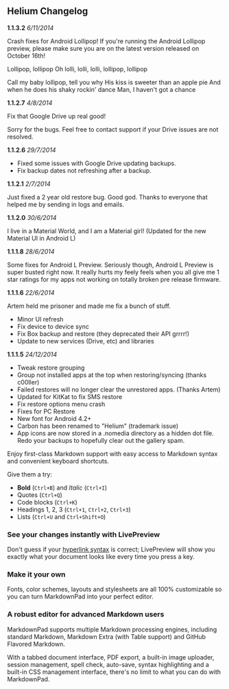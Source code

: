 ## Helium Changelog ##




**1.1.3.2** *6/11/2014*

Crash fixes for Android Lollipop! If you're running the Android Lollipop preview, please make sure you are on the latest version released on October 16th!

Lollipop, lollipop
Oh lolli, lolli, lolli, lollipop, lollipop

Call my baby lollipop, tell you why
His kiss is sweeter than an apple pie
And when he does his shaky rockin' dance
Man, I haven't got a chance



**1.1.2.7** *4/8/2014*

Fix that Google Drive up real good!

Sorry for the bugs. Feel free to contact support if your Drive issues are not resolved.


**1.1.2.6** *29/7/2014*

- Fixed some issues with Google Drive updating backups.
- Fix backup dates not refreshing after a backup.


**1.1.2.1** *2/7/2014*

Just fixed a 2 year old restore bug. Good god. Thanks to everyone that helped me by sending in logs and emails.


**1.1.2.0** *30/6/2014*

I live in a Material World, and I am a Material girl! (Updated for the new Material UI in Android L)


**1.1.1.8** *28/6/2014*

Some fixes for Android L Preview. Seriously though, Android L Preview is super busted right now. It really hurts my feely feels when you all give me 1 star ratings for my apps not working on totally broken pre release firmware.


**1.1.1.6** *22/6/2014*

Artem held me prisoner and made me fix a bunch of stuff.

- Minor UI refresh
- Fix device to device sync
- Fix Box backup and restore (they deprecated their API grrrr!)
- Update to new services (Drive, etc) and libraries


**1.1.1.5**  *24/12/2014*

- Tweak restore grouping
- Group not installed apps at the top when restoring/syncing (thanks c00ller)
- Failed restores will no longer clear the unrestored apps. (Thanks Artem)
- Updated for KitKat to fix SMS restore
- Fix restore options menu crash
- Fixes for PC Restore
- New font for Android 4.2+
- Carbon has been renamed to "Helium" (trademark issue)
- App icons are now stored in a .nomedia directory as a hidden dot file. Redo your backups to hopefully clear out the gallery spam.



Enjoy first-class Markdown support with easy access to  Markdown syntax and convenient keyboard shortcuts.

Give them a try:

- **Bold** (`Ctrl+B`) and *Italic* (`Ctrl+I`)
- Quotes (`Ctrl+Q`)
- Code blocks (`Ctrl+K`)
- Headings 1, 2, 3 (`Ctrl+1`, `Ctrl+2`, `Ctrl+3`)
- Lists (`Ctrl+U` and `Ctrl+Shift+O`)

### See your changes instantly with LivePreview ###

Don't guess if your [hyperlink syntax](http://markdownpad.com) is correct; LivePreview will show you exactly what your document looks like every time you press a key.

### Make it your own ###

Fonts, color schemes, layouts and stylesheets are all 100% customizable so you can turn MarkdownPad into your perfect editor.

### A robust editor for advanced Markdown users ###

MarkdownPad supports multiple Markdown processing engines, including standard Markdown, Markdown Extra (with Table support) and GitHub Flavored Markdown.

With a tabbed document interface, PDF export, a built-in image uploader, session management, spell check, auto-save, syntax highlighting and a built-in CSS management interface, there's no limit to what you can do with MarkdownPad.
